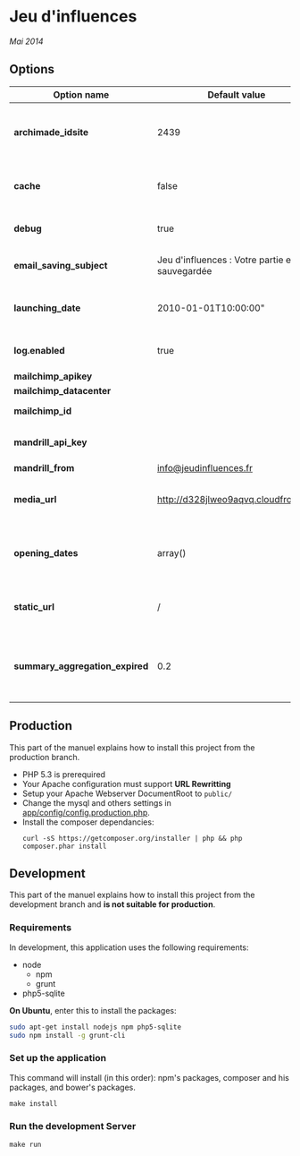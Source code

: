 Jeu d'influences
================

_Mai 2014_

## Options

| Option name                     | Default value                                   | Definition
| ------------------------------- | ----------------------------------------------- | -------------------
| **archimade_idsite**            | 2439                                            | Set here the Archimade ID to generate the metanav
| **cache**                       | false                                           | Disable or enable server side cache
| **debug**                       | true                                            | Display debug message
| **email_saving_subject**        | Jeu d'influences : Votre partie est sauvegardée | Subject of the mail to save a game
| **launching_date**              | 2010-01-01T10:00:00"                            | After this date , switch to the game home page
| **log.enabled**                 | true                                            | Disable or enable server logs
| **mailchimp_apikey**            |                                                 |
| **mailchimp_datacenter**        |                                                 |
| **mailchimp_id**                |                                                 | Mailchimp configuration
| **mandrill_api_key**            |                                                 | Configure mandrill mailler here
| **mandrill_from**               | info@jeudinfluences.fr                          |
| **media_url**                   | http://d328jlweo9aqvq.cloudfront.net            | Repository of the video sounds and large files
| **opening_dates**               | array()                                         | Opening dates of each chapter (disabled feature)
| **static_url**                  | /                                               | Assets URL (if you  want to move static files)
| **summary_aggregation_expired** | 0.2                                             | Time after which we should re-aggregate summary (in hours)

## Production

This part of the manuel explains how to install this project from the production branch.

* PHP 5.3 is prerequired
* Your Apache configuration must support **URL Rewritting**
* Setup your Apache Webserver DocumentRoot to `public/`
* Change the mysql and others settings in [app/config/config.production.php](app/config/config.production.php).
* Install the composer dependancies:  
    ```
    curl -sS https://getcomposer.org/installer | php && php composer.phar install
    ```

## Development

This part of the manuel explains how to install this project from the development branch and **is not suitable for production**.

### Requirements

In development, this application uses the following requirements:

* node 
    * npm
    * grunt
* php5-sqlite

**On Ubuntu**, enter this to install the packages:

```bash 
sudo apt-get install nodejs npm php5-sqlite
sudo npm install -g grunt-cli
``` 

### Set up the application

This command will install (in this order): npm's packages, composer and his packages, and bower's packages.

	make install

### Run the development Server

	make run

